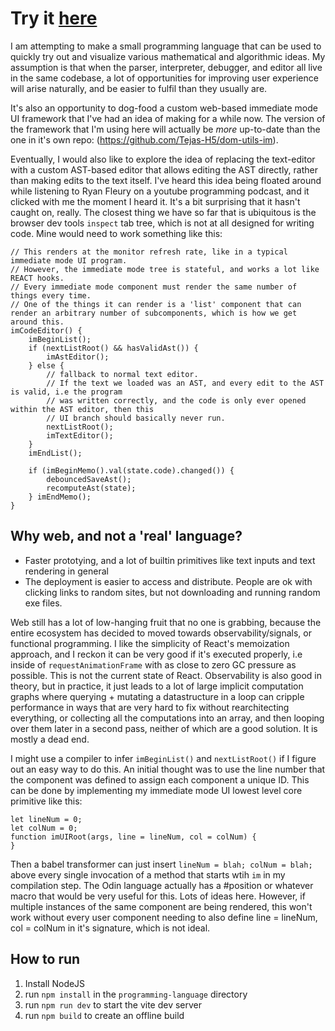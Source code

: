 # Try it [here](https://tejas-h5.github.io/prototyping-lang/)

I am attempting to make a small programming language that can be used to quickly try out and visualize various mathematical and algorithmic ideas.
My assumption is that when the parser, interpreter, debugger, and editor all live in the same codebase, a lot of opportunities for improving
user experience will arise naturally, and be easier to fulfil than they usually are.

It's also an opportunity to dog-food a custom web-based immediate mode UI framework that I've had an idea of making for a while now. The
version of the framework that I'm using here will actually be _more_ up-to-date than the one in it's own repo: (https://github.com/Tejas-H5/dom-utils-im).

Eventually, I would also like to explore the idea of replacing the text-editor with a custom AST-based editor that allows editing the AST directly,
rather than making edits to the text itself. I've heard this idea being floated around while listening to Ryan Fleury on a youtube programming 
podcast, and it clicked with me the moment I heard it. It's a bit surprising that it hasn't caught on, really.
The closest thing we have so far that is ubiquitous is the browser dev tools `inspect` tab tree, which is not at all designed for writing code.
Mine would need to work something like this:

```
// This renders at the monitor refresh rate, like in a typical immediate mode UI program.
// However, the immediate mode tree is stateful, and works a lot like REACT hooks. 
// Every immediate mode component must render the same number of things every time.
// One of the things it can render is a 'list' component that can render an arbitrary number of subcomponents, which is how we get around this.
imCodeEditor() {
    imBeginList();
    if (nextListRoot() && hasValidAst()) {
        imAstEditor();
    } else {
        // fallback to normal text editor.
        // If the text we loaded was an AST, and every edit to the AST is valid, i.e the program
        // was written correctly, and the code is only ever opened within the AST editor, then this 
        // UI branch should basically never run. 
        nextListRoot();
        imTextEditor();
    }
    imEndList();

    if (imBeginMemo().val(state.code).changed()) {
        debouncedSaveAst();
        recomputeAst(state);
    } imEndMemo();
}
```


## Why web, and not a 'real' language?

- Faster prototying, and a lot of builtin primitives like text inputs and text rendering in general
- The deployment is easier to access and distribute. People are ok with clicking links to random sites, but not downloading and running random exe files.

Web still has a lot of low-hanging fruit that no one is grabbing, because the entire ecosystem has
decided to moved towards observability/signals, or functional programming.
I like the simplicity of React's memoization approach, and I reckon it can be very good if it's executed properly, i.e
inside of `requestAnimationFrame` with as close to zero GC pressure as possible.
This is not the current state of React.
Observability is also good in theory, but in practice, it just leads to a lot of large implicit computation graphs
where querying + mutating a datastructure in a loop can cripple performance in ways that are very hard to fix
without rearchitecting everything, or collecting all the computations into an array, and then looping over them later in a second pass, 
neither of which are a good solution. It is mostly a dead end. 

I might use a compiler to infer `imBeginList()` and `nextListRoot()` if I figure out an easy way to do this.
An initial thought was to use the line number that the component was defined to assign each component a unique ID.
This can be done by implementing my immediate mode UI lowest level core primitive like this:
```
let lineNum = 0;
let colNum = 0;
function imUIRoot(args, line = lineNum, col = colNum) {
}
```
Then a babel transformer can just insert `lineNum = blah; colNum = blah;` above every single invocation of a method that starts wtih
`im` in my compilation step.
The Odin language actually has a #position or whatever macro that would be very useful for this.
Lots of ideas here.
However, if multiple instances of the same component are being rendered, this won't work without every user component needing to 
also define line = lineNum, col = colNum in it's signature, which is not ideal. 


## How to run

1. Install NodeJS
2. run `npm install` in the `programming-language` directory
3. run `npm run dev` to start the vite dev server
4. run `npm build` to create an offline build


